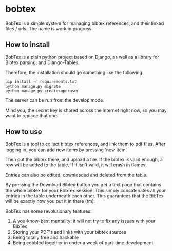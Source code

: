# bobtex
BobTex is a simple system for managing bibtex references, and their linked files / urls. The name is work in progress.

## How to install
BobTex is a plain python project based on Django, as well as a library for Bibtex parsing, and Django-Tables. 

Therefore, the installation should go something like the following:
```
pip install -r requirements.txt
python manage.py migrate
python manage.py createsuperuser
```

The server can be run from the develop mode. 

Mind you, the secret key is shared across the internet right now, so you may want to replace that one.

## How to use
BobTex is a tool to collect bibtex references, and link them to pdf files. After logging in, you can add new items by pressing 'new item'.

Then put the bibtex there, and upload a file. If the bibtex is valid enough, a row will be added to the table. If it isn't valid, it will crash in flames.

Entries can also be edited, downloaded and deleted from the table.

By pressing the Download Bibtex button you get a text page that contains the whole bibtex for your BobTex session. 
This simply concatenates all your entries in the table underneath each other. This guarantees that the BibTex will be exactly how you put it in there (tm).

BobTex has some revolutionary features:
1. A you-know-best mentality: it will not try to fix any issues with your BibTex
2. Storing your PDF's and links with your bibtex sources
3. Being totally free and hackable
4. Being cobbled together in under a week of part-time development
